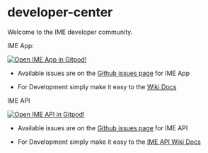 # developer-center

Welcome to the IME developer community.

IME App:

  [![Open IME App in Gitpod!](https://gitpod.io/button/open-in-gitpod.svg)](https://gitpod.io/#https://github.com/Islam-Made-Easy/islam_made_easy)

- Available issues are on the [Github issues page](https://github.com/Islam-Made-Easy/Islam-Made-Easy/issues) for IME App 

- For Development simply make it easy to the [Wiki Docs](https://github.com/Islam-Made-Easy/developer-center/wiki)

IME API

  [![Open IME API in Gitpod!](https://gitpod.io/button/open-in-gitpod.svg)](https://gitpod.io/#https://github.com/Islam-Made-Easy/ime-api)


- Available issues are on the [Github issues page](https://github.com/Islam-Made-Easy/ime-api/issues) for IME API 

- For Development simply make it easy to the [IME API Wiki Docs](https://github.com/Islam-Made-Easy/ime-api/wiki)

